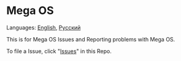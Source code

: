 # Mega OS
Languages: <u>English</u>, [Русский](https://gitflic.ru/project/realitysoft/mega-os/)

This is for Mega OS Issues and Reporting problems with Mega OS.

To file a Issue, click "[Issues](https://github.com/realitysoftofficial/Mega-OS/issues)" in this Repo.

